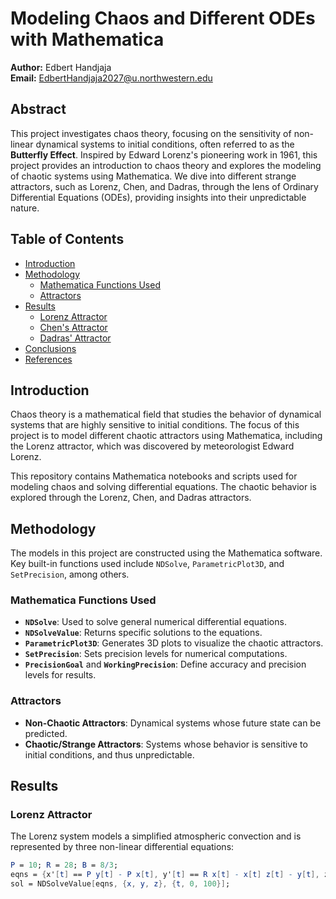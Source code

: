 # Modeling Chaos and Different ODEs with Mathematica

**Author:** Edbert Handjaja  
**Email:** EdbertHandjaja2027@u.northwestern.edu

## Abstract
This project investigates chaos theory, focusing on the sensitivity of non-linear dynamical systems to initial conditions, often referred to as the **Butterfly Effect**. Inspired by Edward Lorenz's pioneering work in 1961, this project provides an introduction to chaos theory and explores the modeling of chaotic systems using Mathematica. We dive into different strange attractors, such as Lorenz, Chen, and Dadras, through the lens of Ordinary Differential Equations (ODEs), providing insights into their unpredictable nature.

## Table of Contents
- [Introduction](#introduction)
- [Methodology](#methodology)
  - [Mathematica Functions Used](#mathematica-functions-used)
  - [Attractors](#attractors)
- [Results](#results)
  - [Lorenz Attractor](#lorenz-attractor)
  - [Chen's Attractor](#chens-attractor)
  - [Dadras' Attractor](#dadras-attractor)
- [Conclusions](#conclusions)
- [References](#references)

## Introduction
Chaos theory is a mathematical field that studies the behavior of dynamical systems that are highly sensitive to initial conditions. The focus of this project is to model different chaotic attractors using Mathematica, including the Lorenz attractor, which was discovered by meteorologist Edward Lorenz.

This repository contains Mathematica notebooks and scripts used for modeling chaos and solving differential equations. The chaotic behavior is explored through the Lorenz, Chen, and Dadras attractors.

## Methodology
The models in this project are constructed using the Mathematica software. Key built-in functions used include `NDSolve`, `ParametricPlot3D`, and `SetPrecision`, among others.

### Mathematica Functions Used
- **`NDSolve`**: Used to solve general numerical differential equations.
- **`NDSolveValue`**: Returns specific solutions to the equations.
- **`ParametricPlot3D`**: Generates 3D plots to visualize the chaotic attractors.
- **`SetPrecision`**: Sets precision levels for numerical computations.
- **`PrecisionGoal`** and **`WorkingPrecision`**: Define accuracy and precision levels for results.

### Attractors
- **Non-Chaotic Attractors**: Dynamical systems whose future state can be predicted.
- **Chaotic/Strange Attractors**: Systems whose behavior is sensitive to initial conditions, and thus unpredictable.

## Results

### Lorenz Attractor
The Lorenz system models a simplified atmospheric convection and is represented by three non-linear differential equations:
```mathematica
P = 10; R = 28; B = 8/3;
eqns = {x'[t] == P y[t] - P x[t], y'[t] == R x[t] - x[t] z[t] - y[t], z'[t] == x[t] y[t] - B z[t], x[0] == 1, y[0] == 5, z[0] == 10};
sol = NDSolveValue[eqns, {x, y, z}, {t, 0, 100}];
